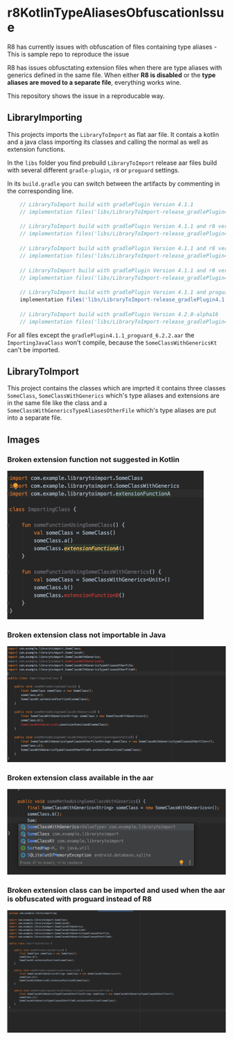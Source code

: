 # r8KotlinTypeAliasesObfuscationIssue
R8 has currently issues with obfuscation of files containing type aliases - This is sample repo to reproduce the issue

R8 has issues obfusctating extension files when there are  type aliases with generics defined in the same file.
When either **R8 is disabled** or the **type aliases are moved to a separate file**, everything works wine.

This repository shows the issue in a reproducable way.

## LibraryImporting
This projects imports the `LibraryToImport` as flat aar file.
It contais a kotlin and a java class importing its classes and calling the normal as well as extension functions.

In the `libs` folder you find prebuild `LibraryToImport` release aar files build with several different `gradle-plugin`, `r8` or `proguard` settings.

In its `build.gradle` you can switch between the artifacts by commenting in the corresponding line.
```gradle
	// LibraryToImport build with gradlePlugin Version 4.1.1
    // implementation files('libs/LibraryToImport-release_gradlePlugin4.1.1.aar')

    // LibraryToImport build with gradlePlugin Version 4.1.1 and r8 version 2.1.66
    // implementation files('libs/LibraryToImport-release_gradlePlugin4.1.1_r8_2.1.66.aar')

    // LibraryToImport build with gradlePlugin Version 4.1.1 and r8 version 2.2.41
    // implementation files('libs/LibraryToImport-release_gradlePlugin4.1.1_r8_2.2.41.aar')

    // LibraryToImport build with gradlePlugin Version 4.1.1 and r8 version 3.0.7-dev
    // implementation files('libs/LibraryToImport-release_gradlePlugin4.1.1_r8_3.0.7-dev.aar')

    // LibraryToImport build with gradlePlugin Version 4.1.1 and proguard 6.2.2 - r8 disabled
    implementation files('libs/LibraryToImport-release_gradlePlugin4.1.1_proguard_6.2.2.aar')

    // LibraryToImport build with gradlePlugin Version 4.2.0-alpha16
    // implementation files('libs/LibraryToImport-release_gradlePlugin4.2.0_alpha16.aar')
```

For all files except the `gradlePlugin4.1.1_proguard_6.2.2.aar` the `ImportingJavaClass` won't compile, because the `SomeClassWithGenericsKt` can't be imported. 


## LibraryToImport

This project contains the classes which are imprted it contains three classes `SomeClass`,  `SomeClassWithGenerics` which's type aliases and extensions are in the same file like the class and a `SomeClassWithGenericsTypeAliasesOtherFile` which's type aliases are put into a separate file.

## Images

### Broken extension function not suggested in Kotlin
![Extension function not found in Kotlin](images/extension_function_not_found_in_kotlin.png)

### Broken extension class not importable in Java
![KT class not found in Java](images/KTclass_with_extension_not_found_in_java.png)

### Broken extension class available in the aar
![KT class in the aar](images/KTclass_in_aar.png)

### Broken extension class can be imported and used when the aar is obfuscated with proguard instead of R8
![KT class found when aar is obfuscated with Proguard](images/KTclass_with_extension_not_found_in_java_with_proguard_obfuscated.png)
